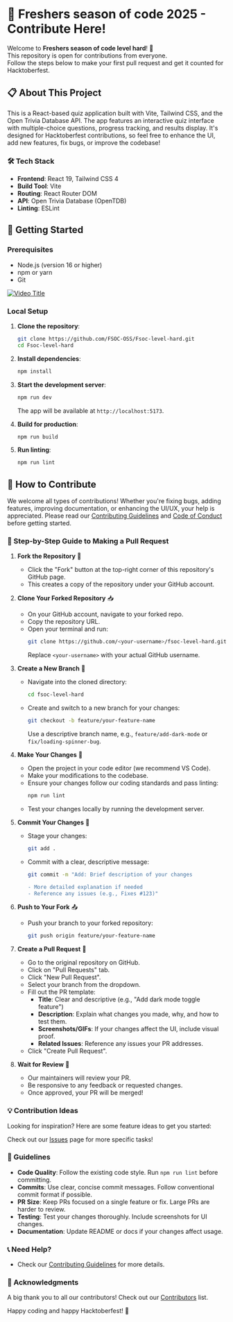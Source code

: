 # 🚀 Freshers season of code 2025 - Contribute Here!

Welcome to **Freshers season of code level hard**! 🎉  
This repository is open for contributions from everyone.  
Follow the steps below to make your first pull request and get it counted for Hacktoberfest.

## 📋 About This Project

This is a React-based quiz application built with Vite, Tailwind CSS, and the Open Trivia Database API. The app features an interactive quiz interface with multiple-choice questions, progress tracking, and results display. It's designed for Hacktoberfest contributions, so feel free to enhance the UI, add new features, fix bugs, or improve the codebase!

### 🛠️ Tech Stack
- **Frontend**: React 19, Tailwind CSS 4
- **Build Tool**: Vite
- **Routing**: React Router DOM
- **API**: Open Trivia Database (OpenTDB)
- **Linting**: ESLint

## 🚀 Getting Started

### Prerequisites
- Node.js (version 16 or higher)
- npm or yarn
- Git


[![Video Title](https://img.youtube.com/vi/citgkZs8xMk/maxresdefault.jpg)](https://www.youtube.com/watch?v=citgkZs8xMk)


### Local Setup
1. **Clone the repository**:
   ```bash
   git clone https://github.com/FSOC-OSS/Fsoc-level-hard.git
   cd Fsoc-level-hard
   ```

2. **Install dependencies**:
   ```bash
   npm install
   ```

3. **Start the development server**:
   ```bash
   npm run dev
   ```
   The app will be available at `http://localhost:5173`.

4. **Build for production**:
   ```bash
   npm run build
   ```

5. **Run linting**:
   ```bash
   npm run lint
   ```

## 🤝 How to Contribute

We welcome all types of contributions! Whether you're fixing bugs, adding features, improving documentation, or enhancing the UI/UX, your help is appreciated. Please read our [Contributing Guidelines](CONTRIBUTING.md) and [Code of Conduct](CODE_OF_CONDUCT.md) before getting started.

### 📌 Step-by-Step Guide to Making a Pull Request

1. **Fork the Repository** 🍴
   - Click the "Fork" button at the top-right corner of this repository's GitHub page.
   - This creates a copy of the repository under your GitHub account.

2. **Clone Your Forked Repository** 📥
   - On your GitHub account, navigate to your forked repo.
   - Copy the repository URL.
   - Open your terminal and run:
     ```bash
     git clone https://github.com/<your-username>/fsoc-level-hard.git
     ```
     Replace `<your-username>` with your actual GitHub username.

3. **Create a New Branch** 🌿
   - Navigate into the cloned directory:
     ```bash
     cd fsoc-level-hard
     ```
   - Create and switch to a new branch for your changes:
     ```bash
     git checkout -b feature/your-feature-name
     ```
     Use a descriptive branch name, e.g., `feature/add-dark-mode` or `fix/loading-spinner-bug`.

4. **Make Your Changes** 🔧
   - Open the project in your code editor (we recommend VS Code).
   - Make your modifications to the codebase.
   - Ensure your changes follow our coding standards and pass linting:
     ```bash
     npm run lint
     ```
   - Test your changes locally by running the development server.

5. **Commit Your Changes** 💾
   - Stage your changes:
     ```bash
     git add .
     ```
   - Commit with a clear, descriptive message:
     ```bash
     git commit -m "Add: Brief description of your changes

     - More detailed explanation if needed
     - Reference any issues (e.g., Fixes #123)"
     ```

6. **Push to Your Fork** 📤
   - Push your branch to your forked repository:
     ```bash
     git push origin feature/your-feature-name
     ```

7. **Create a Pull Request** 🔄
   - Go to the original repository on GitHub.
   - Click on "Pull Requests" tab.
   - Click "New Pull Request".
   - Select your branch from the dropdown.
   - Fill out the PR template:
     - **Title**: Clear and descriptive (e.g., "Add dark mode toggle feature")
     - **Description**: Explain what changes you made, why, and how to test them.
     - **Screenshots/GIFs**: If your changes affect the UI, include visual proof.
     - **Related Issues**: Reference any issues your PR addresses.
   - Click "Create Pull Request".

8. **Wait for Review** 👀
   - Our maintainers will review your PR.
   - Be responsive to any feedback or requested changes.
   - Once approved, your PR will be merged!

### 💡 Contribution Ideas

Looking for inspiration? Here are some feature ideas to get you started:

Check out our [Issues](https://github.com/your-username/fsoc-level-hard/issues) page for more specific tasks!

### 📝 Guidelines

- **Code Quality**: Follow the existing code style. Run `npm run lint` before committing.
- **Commits**: Use clear, concise commit messages. Follow conventional commit format if possible.
- **PR Size**: Keep PRs focused on a single feature or fix. Large PRs are harder to review.
- **Testing**: Test your changes thoroughly. Include screenshots for UI changes.
- **Documentation**: Update README or docs if your changes affect usage.



### 📞 Need Help?

- Check our [Contributing Guidelines](CONTRIBUTING.md) for more details.

### 🙏 Acknowledgments

A big thank you to all our contributors! Check out our [Contributors](CONTRIBUTORS.md) list.

Happy coding and happy Hacktoberfest! 🎉
